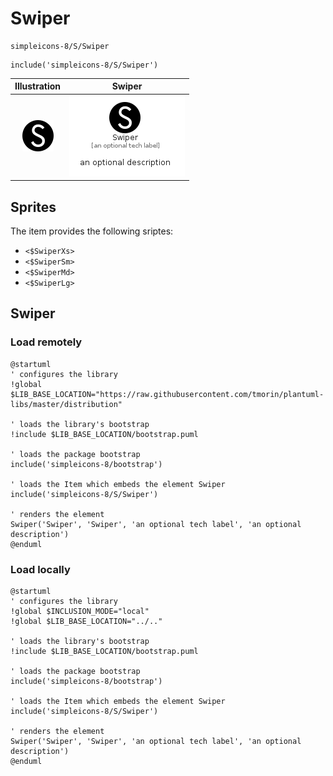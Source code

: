# Swiper


```text
simpleicons-8/S/Swiper
```

```text
include('simpleicons-8/S/Swiper')
```



| Illustration | Swiper |
| :---: | :---: |
| ![illustration for Illustration](../../simpleicons-8/S/Swiper.png) | ![illustration for Swiper](../../simpleicons-8/S/Swiper.Local.png) |



## Sprites
The item provides the following sriptes:

- `<$SwiperXs>`
- `<$SwiperSm>`
- `<$SwiperMd>`
- `<$SwiperLg>`





## Swiper

### Load remotely
```plantuml
@startuml
' configures the library
!global $LIB_BASE_LOCATION="https://raw.githubusercontent.com/tmorin/plantuml-libs/master/distribution"

' loads the library's bootstrap
!include $LIB_BASE_LOCATION/bootstrap.puml

' loads the package bootstrap
include('simpleicons-8/bootstrap')

' loads the Item which embeds the element Swiper
include('simpleicons-8/S/Swiper')

' renders the element
Swiper('Swiper', 'Swiper', 'an optional tech label', 'an optional description')
@enduml
```

### Load locally
```plantuml
@startuml
' configures the library
!global $INCLUSION_MODE="local"
!global $LIB_BASE_LOCATION="../.."

' loads the library's bootstrap
!include $LIB_BASE_LOCATION/bootstrap.puml

' loads the package bootstrap
include('simpleicons-8/bootstrap')

' loads the Item which embeds the element Swiper
include('simpleicons-8/S/Swiper')

' renders the element
Swiper('Swiper', 'Swiper', 'an optional tech label', 'an optional description')
@enduml
```

